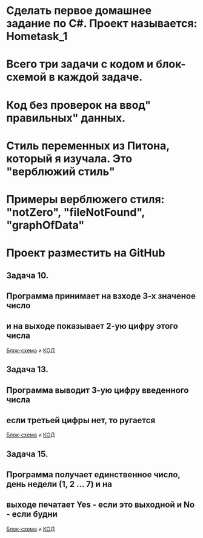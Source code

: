 # __Сделать первое домашнее задание по C#. Проект называется: Hometask_1__
# Всего три задачи с кодом и блок-схемой в каждой задаче.
# Код без проверок на ввод" правильных" данных.
# Стиль переменных из Питона, который я изучала. Это "верблюжий стиль"
# Примеры верблюжего стиля: "notZero", "fileNotFound", "graphOfData"
# Проект разместить на GitHub

## __Задача 10.__
## Программа принимает на взходе 3-х значеное число
## и на выходе показывает 2-ую цифру этого числа
[Блок-схема](.\task_10\task_10.drawio.png) и [КОД](.\task_10\Program.cs)

## __Задача 13.__
## Программа выводит 3-ую цифру введенного числа
## если третьей цифры нет, то ругается
[Блок-схема](.\task_13\task_13.drawio) и [КОД](.\task_13\Program.cs)

## __Задача 15.__
## Программа получает единственное число, день недели (1, 2 ... 7) и на
## выходе печатает Yes - если это выходной и No - если будни
[Блок-схема](.\task_15\task_15.drawio.png) и [КОД](.\task_15\Program.cs)

